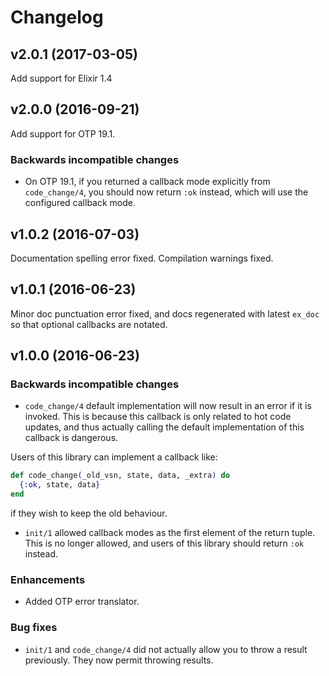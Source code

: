 # Changelog

## v2.0.1 (2017-03-05)

Add support for Elixir 1.4

## v2.0.0 (2016-09-21)

Add support for OTP 19.1.

### Backwards incompatible changes

  * On OTP 19.1, if you returned a callback mode explicitly from `code_change/4`, you should now return `:ok` instead, which will use the configured callback mode.

## v1.0.2 (2016-07-03)

Documentation spelling error fixed. Compilation warnings fixed.

## v1.0.1 (2016-06-23)

Minor doc punctuation error fixed, and docs regenerated with latest `ex_doc` so that optional callbacks are notated.

## v1.0.0 (2016-06-23)

### Backwards incompatible changes

  * `code_change/4` default implementation will now result in an error if it is invoked. This is because this callback is only related to hot code updates, and thus actually calling the default implementation of this callback is dangerous.

  Users of this library can implement a callback like:

  ```elixir
  def code_change(_old_vsn, state, data, _extra) do
    {:ok, state, data}
  end
  ```

  if they wish to keep the old behaviour.

  * `init/1` allowed callback modes as the first element of the return tuple. This is no longer allowed, and users of this library should return `:ok` instead.

### Enhancements

  * Added OTP error translator.

### Bug fixes

  * `init/1` and `code_change/4` did not actually allow you to throw a result previously. They now permit throwing results.

